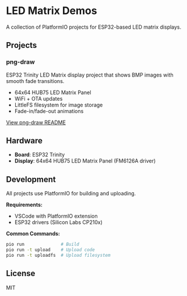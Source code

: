 # LED Matrix Demos

A collection of PlatformIO projects for ESP32-based LED matrix displays.

## Projects

### png-draw
ESP32 Trinity LED Matrix display project that shows BMP images with smooth fade transitions.
- 64x64 HUB75 LED Matrix Panel
- WiFi + OTA updates
- LittleFS filesystem for image storage
- Fade-in/fade-out animations

[View png-draw README](png-draw/README.md)

## Hardware

- **Board**: ESP32 Trinity
- **Display**: 64x64 HUB75 LED Matrix Panel (FM6126A driver)

## Development

All projects use PlatformIO for building and uploading.

**Requirements:**
- VSCode with PlatformIO extension
- ESP32 drivers (Silicon Labs CP210x)

**Common Commands:**
```bash
pio run              # Build
pio run -t upload    # Upload code
pio run -t uploadfs  # Upload filesystem
```

## License

MIT
